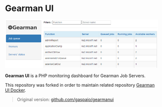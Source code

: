 # Gearman UI
![](docs/Screenshot_1.png)  

**Gearman UI** is a PHP monitoring dashboard for Gearman Job Servers.

This repository was forked in order to maintain related repository [Gearman UI Docker](https://github.com/phplegacy/gearman-ui-docker).  

> Original version: [github.com/gaspaio/gearmanui](https://github.com/gaspaio/gearmanui)
